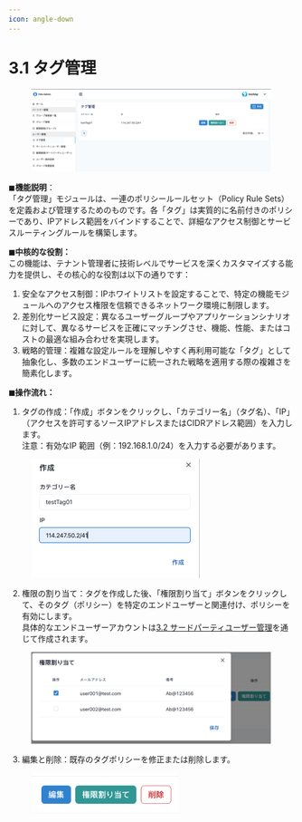```yaml
---
icon: angle-down
---
```


# 3.1 タグ管理

<figure><img src="../../.gitbook/assets/image (34).png" alt=""><figcaption></figcaption></figure>

◼︎**機能説明**：\
「タグ管理」モジュールは、一連のポリシールールセット（Policy Rule Sets）を定義および管理するためのものです。各「タグ」は実質的に名前付きのポリシーであり、IPアドレス範囲をバインドすることで、詳細なアクセス制御とサービスルーティングルールを構築します。



**◼︎中核的な役割：**\
この機能は、テナント管理者に技術レベルでサービスを深くカスタマイズする能力を提供し、その核心的な役割は以下の通りです：

1. 安全なアクセス制御：IPホワイトリストを設定することで、特定の機能モジュールへのアクセス権限を信頼できるネットワーク環境に制限します。
2. 差別化サービス設定：異なるユーザーグループやアプリケーションシナリオに対して、異なるサービスを正確にマッチングさせ、機能、性能、またはコストの最適な組み合わせを実現します。
3. 戦略的管理：複雑な設定ルールを理解しやすく再利用可能な「タグ」として抽象化し、多数のエンドユーザーに統一された戦略を適用する際の複雑さを簡素化します。



**◼︎操作流れ：**

1. タグの作成：「作成」ボタンをクリックし、「カテゴリー名」（タグ名）、「IP」（アクセスを許可するソースIPアドレスまたはCIDRアドレス範囲）を入力します。\
   注意：有効なIP 範囲（例：192.168.1.0/24）を入力する必要があります。

<div align="left"><figure><img src="../../.gitbook/assets/image (33).png" alt="" width="298"><figcaption></figcaption></figure></div>



2. 権限の割り当て：タグを作成した後、「権限割り当て」ボタンをクリックして、そのタグ（ポリシー）を特定のエンドユーザーと関連付け、ポリシーを有効にします。\
   具体的なエンドユーザーアカウントは[3.2 サードパーティユーザー管理](3.2-di-san-fang-yong-hu-guan-li.md)を通じて作成されます。

<div align="left"><figure><img src="../../.gitbook/assets/image (38).png" alt="" width="563"><figcaption></figcaption></figure></div>



3. 編集と削除：既存のタグポリシーを修正または削除します。

<div align="left"><figure><img src="../../.gitbook/assets/image (39).png" alt="" width="261"><figcaption></figcaption></figure></div>
